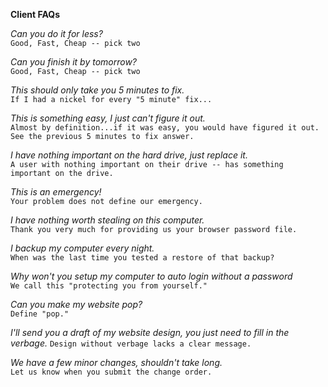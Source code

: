 **Client FAQs**  

*Can you do it for less?*  
`Good, Fast, Cheap -- pick two`  

*Can you finish it by tomorrow?*  
`Good, Fast, Cheap -- pick two`  

*This should only take you 5 minutes to fix.*  
`If I had a nickel for every "5 minute" fix...`  

*This is something easy, I just can't figure it out.*  
`Almost by definition...if it was easy, you would have figured it out. See the previous 5 minutes to fix answer.`  

*I have nothing important on the hard drive, just replace it.*  
`A user with nothing important on their drive -- has something important on the drive.`  

*This is an emergency!*  
`Your problem does not define our emergency.`  

*I have nothing worth stealing on this computer.*  
`Thank you very much for providing us your browser password file.`  

*I backup my computer every night.*  
`When was the last time you tested a restore of that backup?`  

*Why won't you setup my computer to auto login without a password*  
`We call this "protecting you from yourself."`  

*Can you make my website pop?*  
`Define "pop."`  

*I'll send you a draft of my website design, you just need to fill in the verbage.*
`Design without verbage lacks a clear message.`  

*We have a few minor changes, shouldn't take long.*  
`Let us know when you submit the change order.`  




















